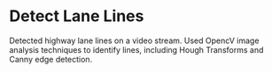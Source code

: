# Detect Lane Lines
Detected highway lane lines on a video stream. Used OpencV image analysis techniques to identify lines, including Hough Transforms and Canny edge detection.
